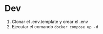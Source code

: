 



# Dev

1. Clonar el .env.template y crear el .env
2. Ejecutar el comando ```docker compose up -d```